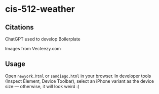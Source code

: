 # cis-512-weather
## Citations
ChatGPT used to develop Boilerplate

Images from Vecteezy.com
## Usage
Open `newyork.html` or `sandiego.html` in your browser. In developer tools (Inspect Element, Device Toolbar), select an iPhone variant as the device size — otherwise, it will look weird :)
